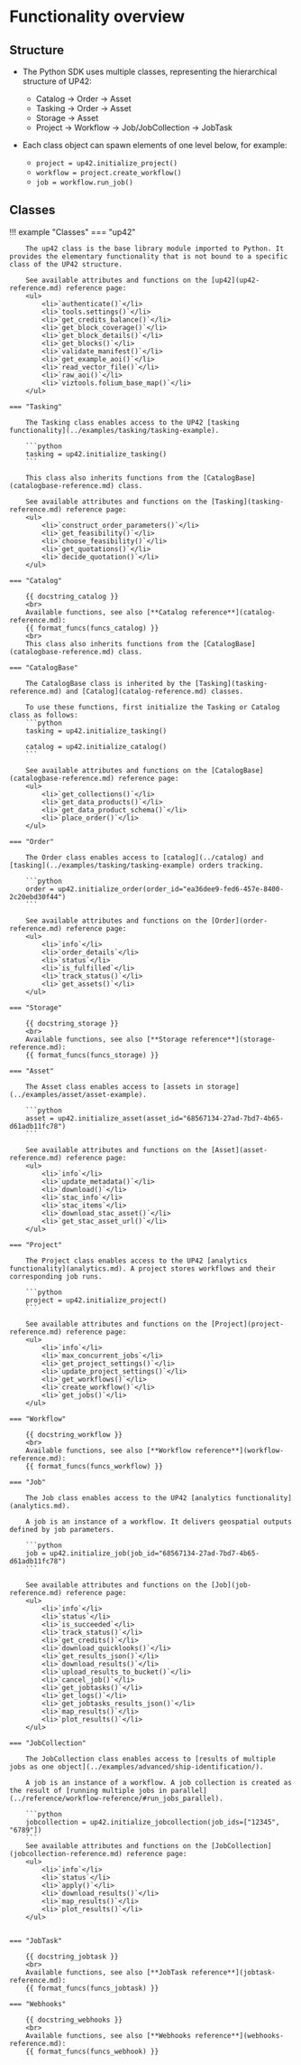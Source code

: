 # Functionality overview

## Structure

- The Python SDK uses multiple classes, representing the hierarchical structure of UP42:
    - Catalog → Order → Asset
    - Tasking → Order → Asset
    - Storage → Asset
    - Project → Workflow → Job/JobCollection → JobTask

- Each class object can spawn elements of one level below, for example:
    - `project = up42.initialize_project()`
    - `workflow = project.create_workflow()`
    - `job = workflow.run_job()`


## Classes

!!! example "Classes"
    === "up42"

        The up42 class is the base library module imported to Python. It provides the elementary functionality that is not bound to a specific class of the UP42 structure.

        See available attributes and functions on the [up42](up42-reference.md) reference page:
        <ul>
            <li>`authenticate()`</li>
            <li>`tools.settings()`</li>
            <li>`get_credits_balance()`</li>
            <li>`get_block_coverage()`</li>
            <li>`get_block_details()`</li>
            <li>`get_blocks()`</li>
            <li>`validate_manifest()`</li>
            <li>`get_example_aoi()`</li>
            <li>`read_vector_file()`</li>
            <li>`raw_aoi()`</li>
            <li>`viztools.folium_base_map()`</li>
        </ul>

    === "Tasking"

        The Tasking class enables access to the UP42 [tasking functionality](../examples/tasking/tasking-example).

        ```python
        tasking = up42.initialize_tasking()
        ```

        This class also inherits functions from the [CatalogBase](catalogbase-reference.md) class.

        See available attributes and functions on the [Tasking](tasking-reference.md) reference page:
        <ul>
            <li>`construct_order_parameters()`</li>
            <li>`get_feasibility()`</li>
            <li>`choose_feasibility()`</li>
            <li>`get_quotations()`</li>
            <li>`decide_quotation()`</li>
        </ul>

    === "Catalog"

        {{ docstring_catalog }}
        <br>
        Available functions, see also [**Catalog reference**](catalog-reference.md):
        {{ format_funcs(funcs_catalog) }}
        <br>
        This class also inherits functions from the [CatalogBase](catalogbase-reference.md) class.

    === "CatalogBase"

        The CatalogBase class is inherited by the [Tasking](tasking-reference.md) and [Catalog](catalog-reference.md) classes.

        To use these functions, first initialize the Tasking or Catalog class as follows:
        ```python
        tasking = up42.initialize_tasking()

        catalog = up42.initialize_catalog()
        ```

        See available attributes and functions on the [CatalogBase](catalogbase-reference.md) reference page:
        <ul>
            <li>`get_collections()`</li>
            <li>`get_data_products()`</li>
            <li>`get_data_product_schema()`</li>
            <li>`place_order()`</li>
        </ul>

    === "Order"

        The Order class enables access to [catalog](../catalog) and [tasking](../examples/tasking/tasking-example) orders tracking.

        ```python
        order = up42.initialize_order(order_id="ea36dee9-fed6-457e-8400-2c20ebd30f44")
        ```

        See available attributes and functions on the [Order](order-reference.md) reference page:
        <ul>
            <li>`info`</li>
            <li>`order_details`</li>
            <li>`status`</li>
            <li>`is_fulfilled`</li>
            <li>`track_status()`</li>
            <li>`get_assets()`</li>
        </ul>

    === "Storage"

        {{ docstring_storage }}
        <br>
        Available functions, see also [**Storage reference**](storage-reference.md):
        {{ format_funcs(funcs_storage) }}

    === "Asset"

        The Asset class enables access to [assets in storage](../examples/asset/asset-example).

        ```python
        asset = up42.initialize_asset(asset_id="68567134-27ad-7bd7-4b65-d61adb11fc78")
        ```

        See available attributes and functions on the [Asset](asset-reference.md) reference page:
        <ul>
            <li>`info`</li>
            <li>`update_metadata()`</li>
            <li>`download()`</li>
            <li>`stac_info`</li>
            <li>`stac_items`</li>
            <li>`download_stac_asset()`</li>
            <li>`get_stac_asset_url()`</li>
        </ul>

    === "Project"

        The Project class enables access to the UP42 [analytics functionality](analytics.md). A project stores workflows and their corresponding job runs.

        ```python
        project = up42.initialize_project()
        ```

        See available attributes and functions on the [Project](project-reference.md) reference page:
        <ul>
            <li>`info`</li>
            <li>`max_concurrent_jobs`</li>
            <li>`get_project_settings()`</li>
            <li>`update_project_settings()`</li>
            <li>`get_workflows()`</li>
            <li>`create_workflow()`</li>
            <li>`get_jobs()`</li>
        </ul>

    === "Workflow"

        {{ docstring_workflow }}
        <br>
        Available functions, see also [**Workflow reference**](workflow-reference.md):
        {{ format_funcs(funcs_workflow) }}

    === "Job"

        The Job class enables access to the UP42 [analytics functionality](analytics.md).

        A job is an instance of a workflow. It delivers geospatial outputs defined by job parameters.

        ```python
        job = up42.initialize_job(job_id="68567134-27ad-7bd7-4b65-d61adb11fc78")
        ```

        See available attributes and functions on the [Job](job-reference.md) reference page:
        <ul>
            <li>`info`</li>
            <li>`status`</li>
            <li>`is_succeeded`</li>
            <li>`track_status()`</li>
            <li>`get_credits()`</li>
            <li>`download_quicklooks()`</li>
            <li>`get_results_json()`</li>
            <li>`download_results()`</li>
            <li>`upload_results_to_bucket()`</li>
            <li>`cancel_job()`</li>
            <li>`get_jobtasks()`</li>
            <li>`get_logs()`</li>
            <li>`get_jobtasks_results_json()`</li>
            <li>`map_results()`</li>
            <li>`plot_results()`</li>
        </ul>

    === "JobCollection"

        The JobCollection class enables access to [results of multiple jobs as one object](../examples/advanced/ship-identification/).

        A job is an instance of a workflow. A job collection is created as the result of [running multiple jobs in parallel](../reference/workflow-reference/#run_jobs_parallel).

        ```python
        jobcollection = up42.initialize_jobcollection(job_ids=["12345", "6789"])
        ```
        See available attributes and functions on the [JobCollection](jobcollection-reference.md) reference page:
        <ul>
            <li>`info`</li>
            <li>`status`</li>
            <li>`apply()`</li>
            <li>`download_results()`</li>
            <li>`map_results()`</li>
            <li>`plot_results()`</li>
        </ul>


    === "JobTask"

        {{ docstring_jobtask }}
        <br>
        Available functions, see also [**JobTask reference**](jobtask-reference.md):
        {{ format_funcs(funcs_jobtask) }}

    === "Webhooks"

        {{ docstring_webhooks }}
        <br>
        Available functions, see also [**Webhooks reference**](webhooks-reference.md):
        {{ format_funcs(funcs_webhook) }}
